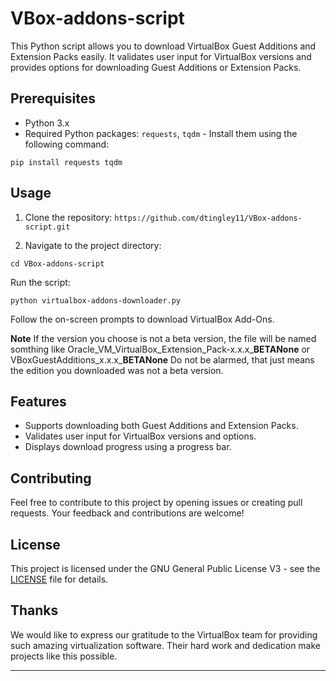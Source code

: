 # VBox-addons-script

This Python script allows you to download VirtualBox Guest Additions and Extension Packs easily. It validates user input for VirtualBox versions and provides options for downloading Guest Additions or Extension Packs.

## Prerequisites

- Python 3.x
- Required Python packages: `requests`, `tqdm` - Install them using the following command:

`pip install requests tqdm`

## Usage

1. Clone the repository:
`https://github.com/dtingley11/VBox-addons-script.git`


2. Navigate to the project directory:

`cd VBox-addons-script`

Run the script:

`python virtualbox-addons-downloader.py`


Follow the on-screen prompts to download VirtualBox Add-Ons.

**Note** If the version you choose is not a beta version, the file will be named somthing like Oracle_VM_VirtualBox_Extension_Pack-x.x.x_**BETANone** or VBoxGuestAdditions_x.x.x_**BETANone** Do not be alarmed, that just means the edition you downloaded was not a beta version.

## Features

- Supports downloading both Guest Additions and Extension Packs.
- Validates user input for VirtualBox versions and options.
- Displays download progress using a progress bar.

## Contributing

Feel free to contribute to this project by opening issues or creating pull requests. Your feedback and contributions are welcome!

## License

This project is licensed under the GNU General Public License V3  - see the [LICENSE](LICENSE) file for details.

## Thanks

We would like to express our gratitude to the VirtualBox team for providing such amazing virtualization software. Their hard work and dedication make projects like this possible.

---



